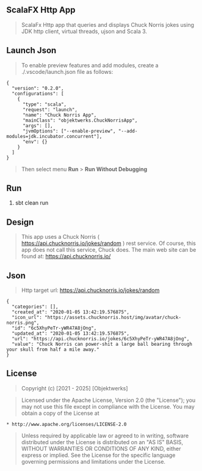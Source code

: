 ScalaFX Http App
----------------
>ScalaFx Http app that queries and displays Chuck Norris jokes using JDK http client, virtual threads, ujson and Scala 3.

Launch Json
-----------
>To enable preview features and add modules, create a ./.vscode/launch.json file as follows:
```
{
  "version": "0.2.0",
  "configurations": [
    {
      "type": "scala",
      "request": "launch",
      "name": "Chuck Norris App",
      "mainClass": "objektwerks.ChuckNorrisApp",
      "args": [],
      "jvmOptions": ["--enable-preview", "--add-modules=jdk.incubator.concurrent"],
      "env": {}
    }
  ]
}
```
>Then select menu **Run** > **Run Without Debugging**

Run
---
1. sbt clean run

Design
------
>This app uses a Chuck Norris ( https://api.chucknorris.io/jokes/random ) rest service. Of course, this
>app does not call this service, Chuck does. The main web site can be found at: https://api.chucknorris.io/

Json
----
>Http target url: https://api.chucknorris.io/jokes/random
```
{
  "categories": [],
  "created_at": "2020-01-05 13:42:19.576875",
  "icon_url": "https://assets.chucknorris.host/img/avatar/chuck-norris.png",
  "id": "6c5XhyPeTr-yWR47A8jOng",
  "updated_at": "2020-01-05 13:42:19.576875",
  "url": "https://api.chucknorris.io/jokes/6c5XhyPeTr-yWR47A8jOng",
  "value": "Chuck Norris can power-shit a large ball bearing through your skull from half a mile away."
}
```

License
-------
>Copyright (c) [2021 - 2025] [Objektwerks]

>Licensed under the Apache License, Version 2.0 (the "License");
you may not use this file except in compliance with the License.
You may obtain a copy of the License at

    * http://www.apache.org/licenses/LICENSE-2.0

>Unless required by applicable law or agreed to in writing, software
distributed under the License is distributed on an "AS IS" BASIS,
WITHOUT WARRANTIES OR CONDITIONS OF ANY KIND, either express or implied.
See the License for the specific language governing permissions and
limitations under the License.
